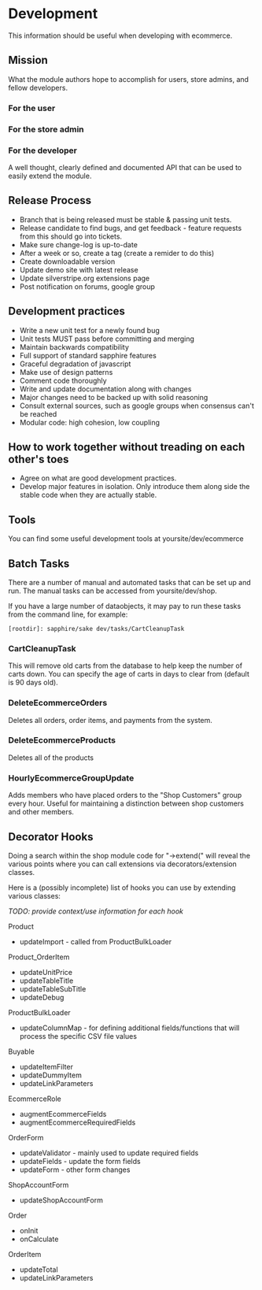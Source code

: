 Development
===========

This information should be useful when developing with ecommerce.

## Mission
What the module authors hope to accomplish for users, store admins, and fellow developers.

### For the user

### For the store admin

### For the developer
A well thought, clearly defined and documented API that can be used to easily extend the module.

Release Process
---------------

 - Branch that is being released must be stable & passing unit tests.
 - Release candidate to find bugs, and get feedback - feature requests from this should go into tickets.
 - Make sure change-log is up-to-date
 - After a week or so, create a tag (create a remider to do this)
 - Create downloadable version
 - Update demo site with latest release
 - Update silverstripe.org extensions page
 - Post notification on forums, google group


Development practices
---------------------

 - Write a new unit test for a newly found bug
 - Unit tests MUST pass before committing and merging
 - Maintain backwards compatibility
 - Full support of standard sapphire features
 - Graceful degradation of javascript
 - Make use of design patterns
 - Comment code thoroughly
 - Write and update documentation along with changes
 - Major changes need to be backed up with solid reasoning
 - Consult external sources, such as google groups when consensus can't be reached
 - Modular code: high cohesion, low coupling 


How to work together without treading on each other's toes
----------------------------------------------------------

 - Agree on what are good development practices.
 - Develop major features in isolation. Only introduce them along side the stable code when they are actually stable.

Tools
-----

You can find some useful development tools at yoursite/dev/ecommerce

Batch Tasks
-------------------------
There are a number of manual and automated tasks that can be set up and run. The manual tasks can be accessed from yoursite/dev/shop.

If you have a large number of dataobjects, it may pay to run these tasks from the command line, for example:

    [rootdir]: sapphire/sake dev/tasks/CartCleanupTask

### CartCleanupTask

This will remove old carts from the database to help keep the number of carts down. You can specify the age of carts in days to clear from (default is 90 days old). 

### DeleteEcommerceOrders
Deletes all orders, order items, and payments from the system.

### DeleteEcommerceProducts
Deletes all of the products

### HourlyEcommerceGroupUpdate
Adds members who have placed orders to the "Shop Customers" group every hour. Useful for maintaining a distinction between shop customers and other members.

Decorator Hooks
---------------

Doing a search within the shop module code for "->extend(" will reveal the various points where you can call extensions via decorators/extension classes.

Here is a (possibly incomplete) list of hooks you can use by extending various classes:

*TODO: provide context/use information for each hook*

Product

 - updateImport - called from ProductBulkLoader

Product_OrderItem

 - updateUnitPrice
 - updateTableTitle
 - updateTableSubTitle
 - updateDebug

ProductBulkLoader

 - updateColumnMap - for defining additional fields/functions that will process the specific CSV file values

Buyable

 - updateItemFilter
 - updateDummyItem
 - updateLinkParameters

EcommerceRole

 - augmentEcommerceFields
 - augmentEcommerceRequiredFields

OrderForm

 - updateValidator - mainly used to update required fields
 - updateFields - update the form fields
 - updateForm - other form changes

ShopAccountForm

 - updateShopAccountForm

Order

 - onInit
 - onCalculate

OrderItem

 - updateTotal
 - updateLinkParameters